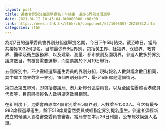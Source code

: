 ```yaml
---
layout: post
title: 選委會界別分組選舉提名下午結束　最少6界別或須選舉
date: 2021-08-12 10:45:04.000000000 +08:00
link: https://news.rthk.hk/rthk/ch/component/k2/1605507-20210812.htm
categories: rthk
---
```


為期7日的選舉委員會界別分組選舉提名期，今日下午5時結束。截至昨日，當局共接獲1032份提名。目前最少有6個界別，包括勞工界、社福界、保險界、教育界、醫學及衞生服務界、以及建築、測量、都市規劃及園境界，參選人數多於界別議席數目，有機會需要選舉，而投票將於下月19日舉行。

五個界別中，不少需經選舉產生委員的界別分組，現時報名人數與議席數目相同，其中屬工商界的第一界別，18個界別分組中，最少15組都是這個情況。

第四及第五界別，即包括鄉議局、港九新界分區委員會，以及全國性團體香港成員代表等，目前同樣報名人數與議席數目相同。

在新制度下，選委會由原本4個界別增至5個界別，人數增至1500人。今次有最多982席經選舉產生，餘下518席屬當然委員或經指定界別提名產生。參選者須經新成立的候選人資格審查委員會審查，當局會在本月26日刊憲，公布有效候選人名單。
